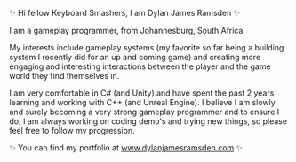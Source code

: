 ✨ Hi fellow Keyboard Smashers, I am Dylan James Ramsden ✨

I am a gameplay programmer, from Johannesburg, South Africa.

My interests include gameplay systems (my favorite so far being a building system I recently did for an up and coming game) and creating more engaging and interesting interactions between the player and the game world they find themselves in.

I am very comfortable in C# (and Unity) and have spent the past 2 years learning and working with C++ (and Unreal Engine). I believe I am slowly and surely becoming
a very strong gameplay programmer and to ensure I do, I am always working on coding demo's and trying new things, so please feel free to follow my progression.

✨ You can find my portfolio at www.dylanjamesramsden.com ✨

<!---
DylanJamesRamsden/DylanJamesRamsden is a ✨ special ✨ repository because its `README.md` (this file) appears on your GitHub profile.
You can click the Preview link to take a look at your changes.
--->
